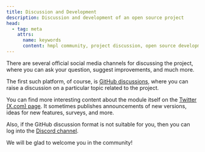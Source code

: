 ```yaml
---
title: Discussion and Development
description: Discussion and development of an open source project
head:
  - tag: meta
    attrs:
      name: keywords
      content: hmpl community, project discussion, open source development, github discussions, discord channel, feature ideas
---
```


There are several official social media channels for discussing the project, where you can ask your question, suggest improvements, and much more.

The first such platform, of course, is [GitHub discussions](https://github.com/hmpl-language/hmpl/discussions), where you can raise a discussion on a particular topic related to the project.

You can find more interesting content about the module itself on the [Twitter (X.com) page](https://x.com/hmpljs). It sometimes publishes announcements of new versions, ideas for new features, surveys, and more.

Also, if the GitHub discussion format is not suitable for you, then you can log into the [Discord channel](https://discord.gg/KFunMep36n).

We will be glad to welcome you in the community!
